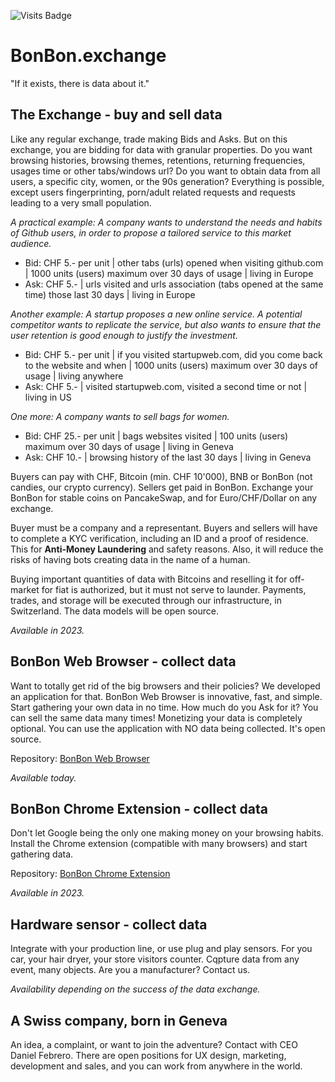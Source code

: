 ![Visits Badge](https://badges.pufler.dev/visits/BonBon-exchange/.github)

# BonBon.exchange

"If it exists, there is data about it."

## The Exchange - buy and sell data

Like any regular exchange, trade making Bids and Asks. But on this exchange, you are bidding for data with granular properties. Do you want browsing histories, browsing themes, retentions, returning frequencies, usages time or other tabs/windows url? Do you want to obtain data from all users, a specific city, women, or the 90s generation?
Everything is possible, except users fingerprinting, porn/adult related requests and requests leading to a very small population.

_A practical example:_
_A company wants to understand the needs and habits of Github users, in order to propose a tailored service to this market audience._

- Bid: CHF 5.- per unit | other tabs (urls) opened when visiting github.com | 1000 units (users) maximum over 30 days of usage | living in Europe
- Ask: CHF 5.- | urls visited and urls association (tabs opened at the same time) those last 30 days | living in Europe

_Another example:_
_A startup proposes a new online service. A potential competitor wants to replicate the service, but also wants to ensure that the user retention is good enough to justify the investment._

- Bid: CHF 5.- per unit | if you visited startupweb.com, did you come back to the website and when | 1000 units (users) maximum over 30 days of usage | living anywhere
- Ask: CHF 5.- | visited startupweb.com, visited a second time or not | living in US

_One more: A company wants to sell bags for women._

- Bid: CHF 25.- per unit | bags websites visited | 100 units (users) maximum over 30 days of usage | living in Geneva
- Ask: CHF 10.- | browsing history of the last 30 days | living in Geneva


Buyers can pay with CHF, Bitcoin (min. CHF 10'000), BNB or BonBon (not candies, our crypto currency). Sellers get paid in BonBon. Exchange your BonBon for stable coins on PancakeSwap, and for Euro/CHF/Dollar on any exchange.

Buyer must be a company and a representant. Buyers and sellers will have to complete a KYC verification, including an ID and a proof of residence. This for **Anti-Money Laundering** and safety reasons. Also, it will reduce the risks of having bots creating data in the name of a human.

Buying important quantities of data with Bitcoins and reselling it for off-market for fiat is authorized, but it must not serve to launder. Payments, trades, and storage will be executed through our infrastructure, in Switzerland. The data models will be open source.

_Available in 2023._

## BonBon Web Browser - collect data

Want to totally get rid of the big browsers and their policies? We developed an application for that. BonBon Web Browser is innovative, fast, and simple. Start gathering your own data in no time. How much do you Ask for it? You can sell the same data many times!
Monetizing your data is completely optional. You can use the application with NO data being collected. It's open source.

Repository: [BonBon Web Browser](https://github.com/BonBon-exchange/bonbon-web-browser)

_Available today._

## BonBon Chrome Extension - collect data

Don't let Google being the only one making money on your browsing habits. Install the Chrome extension (compatible with many browsers) and start gathering data.

Repository: [BonBon Chrome Extension](https://github.com/BonBon-exchange/bonbon-chrome-extension)

_Available in 2023._

## Hardware sensor - collect data

Integrate with your production line, or use plug and play sensors. For you car, your hair dryer, your store visitors counter. Cqpture data from any event, many objects. Are you a manufacturer? Contact us.

_Availability depending on the success of the data exchange._

## A Swiss company, born in Geneva

An idea, a complaint, or want to join the adventure? Contact with CEO Daniel Febrero. There are open positions for UX design, marketing, development and sales, and you can work from anywhere in the world.
